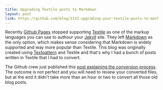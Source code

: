 ```yaml
---
title: Upgrading Textile posts to Markdown
layout: post
link: https://github.com/blog/2115-upgrading-your-textile-posts-to-markdown
---
```

Recently [Github Pages](https://pages.github.com/) stopped supporting [Textile](https://en.wikipedia.org/wiki/Textile_(markup_language)) as one of the markup languages you can use to authour your [Jekyll](https://jekyllrb.com/) site. They left [Markdown](https://daringfireball.net/projects/markdown/) as the only option, which makes sense considering that Markdown is widely supported and way more popular than Textile. This blog was originally created using [Textpattern](http://textpattern.com/) and Textile and that's why I had a bunch of posts written in Textile that I had to convert.

The Github crew just published this [post explaining the conversion process](https://github.com/blog/2115-upgrading-your-textile-posts-to-markdown). The outcome is not perfect and you will need to review your converted files, but at the end it didn't take more than an hour or two to convert all those old blog posts.
